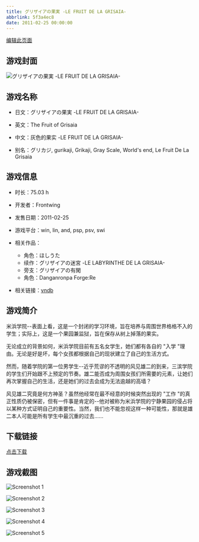 ```yaml
---
title: グリザイアの果実 -LE FRUIT DE LA GRISAIA-
abbrlink: 5f3a4ec8
date: 2011-02-25 00:00:00
---
```

[编辑此页面](https://github.com/ACG-3/ADV3-source/blob/main/source/_posts/games/%E3%82%B0%E3%83%AA%E3%82%B6%E3%82%A4%E3%82%A2%E3%81%AE%E6%9E%9C%E5%AE%9F%20-LE%20FRUIT%20DE%20LA%20GRISAIA-.md)

## 游戏封面

![グリザイアの果実 -LE FRUIT DE LA GRISAIA-](https://pan.timero.xyz/d/onedrive/img_lib_001/%E3%82%B0%E3%83%AA%E3%82%B6%E3%82%A4%E3%82%A2%E3%81%AE%E6%9E%9C%E5%AE%9F%20-LE%20FRUIT%20DE%20LA%20GRISAIA-_cover.avif)


## 游戏名称

- 日文：グリザイアの果実 -LE FRUIT DE LA GRISAIA-
- 英文：The Fruit of Grisaia
- 中文：灰色的果实 -LE FRUIT DE LA GRISAIA-

- 别名：グリカジ, gurikaji, Grikaji, Gray Scale, World's end, Le Fruit De La Grisaia


## 游戏信息

- 时长：75.03 h
- 开发者：Frontwing
- 发售日期：2011-02-25
- 游戏平台：win, lin, and, psp, psv, swi
- 相关作品：
   - 角色：ほしうた
   - 续作：グリザイアの迷宮 -LE LABYRINTHE DE LA GRISAIA-
   - 旁支：グリザイアの有閑
   - 角色：Danganronpa Forge:Re

- 相关链接：[vndb](https://vndb.org/v5154)


## 游戏简介

米浜学院--表面上看，这是一个封闭的学习环境，旨在培养与周围世界格格不入的学生；实际上，这是一个果园兼监狱，旨在保存从树上掉落的果实。

无论成立的背景如何，米浜学院目前有五名女学生，她们都有各自的 "入学 "理由。无论是好是坏，每个女孩都根据自己的现状建立了自己的生活方式。

然而，随着学院的第一位男学生--近乎荒谬的不透明的风见雄二的到来，三滨学院的学生们开始跟不上预定的节奏。雄二能否成为周围女孩们所需要的元素，让她们再次掌握自己的生活，还是她们的过去会成为无法逾越的高墙？

风见雄二究竟是何方神圣？虽然他经常在最不经意的时候突然出现的 "工作 "的真正性质仍被保密，但有一件事是肯定的--他对被称为米浜学院的宁静果园的侵占将以某种方式证明自己的重要性。当然，我们也不能忽视这样一种可能性，那就是雄二本人可能是所有学生中最沉重的过去......


## 下载链接

[点击下载](https://pan.timero.xyz/onedrive/adv_lib_001/%E3%82%B0%E3%83%AA%E3%82%B6%E3%82%A4%E3%82%A2%E3%81%AE%E6%9E%9C%E5%AE%9F%20-LE%20FRUIT%20DE%20LA%20GRISAIA-)


## 游戏截图


![Screenshot 1](https://pan.timero.xyz/d/onedrive/img_lib_001/%E3%82%B0%E3%83%AA%E3%82%B6%E3%82%A4%E3%82%A2%E3%81%AE%E6%9E%9C%E5%AE%9F%20-LE%20FRUIT%20DE%20LA%20GRISAIA-_Screenshot_1.avif)

![Screenshot 2](https://pan.timero.xyz/d/onedrive/img_lib_001/%E3%82%B0%E3%83%AA%E3%82%B6%E3%82%A4%E3%82%A2%E3%81%AE%E6%9E%9C%E5%AE%9F%20-LE%20FRUIT%20DE%20LA%20GRISAIA-_Screenshot_2.avif)

![Screenshot 3](https://pan.timero.xyz/d/onedrive/img_lib_001/%E3%82%B0%E3%83%AA%E3%82%B6%E3%82%A4%E3%82%A2%E3%81%AE%E6%9E%9C%E5%AE%9F%20-LE%20FRUIT%20DE%20LA%20GRISAIA-_Screenshot_3.avif)

![Screenshot 4](https://pan.timero.xyz/d/onedrive/img_lib_001/%E3%82%B0%E3%83%AA%E3%82%B6%E3%82%A4%E3%82%A2%E3%81%AE%E6%9E%9C%E5%AE%9F%20-LE%20FRUIT%20DE%20LA%20GRISAIA-_Screenshot_4.avif)

![Screenshot 5](https://pan.timero.xyz/d/onedrive/img_lib_001/%E3%82%B0%E3%83%AA%E3%82%B6%E3%82%A4%E3%82%A2%E3%81%AE%E6%9E%9C%E5%AE%9F%20-LE%20FRUIT%20DE%20LA%20GRISAIA-_Screenshot_5.avif)

